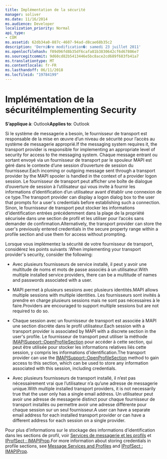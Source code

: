 ```yaml
---
title: Implémentation de la sécurité
manager: soliver
ms.date: 11/16/2014
ms.audience: Developer
localization_priority: Normal
api_type:
- COM
ms.assetid: 62db34a0-887c-4607-94ad-d8cae68b35c2
description: 'Derni�re modification�: samedi 23 juillet 2011'
ms.openlocfilehash: f09d96fd8b35df6cafa81b3830642cf6d67806e7
ms.sourcegitcommit: 9d60cd82b5413446e5bc8ace2cd689f683fb41a7
ms.translationtype: MT
ms.contentlocale: fr-FR
ms.lasthandoff: 06/11/2018
ms.locfileid: "19784199"
---
```

# <a name="implementing-security"></a><span data-ttu-id="4a1b5-103">Implémentation de la sécurité</span><span class="sxs-lookup"><span data-stu-id="4a1b5-103">Implementing Security</span></span>

  
  
<span data-ttu-id="4a1b5-104">**S’applique à**: Outlook</span><span class="sxs-lookup"><span data-stu-id="4a1b5-104">**Applies to**: Outlook</span></span> 
  
<span data-ttu-id="4a1b5-105">Si le système de messagerie a besoin, le fournisseur de transport est responsable de la mise en œuvre d’un niveau de sécurité pour l’accès au système de messagerie approprié.</span><span class="sxs-lookup"><span data-stu-id="4a1b5-105">If the messaging system requires it, the transport provider is responsible for implementing an appropriate level of security for access to the messaging system.</span></span> <span data-ttu-id="4a1b5-106">Chaque message entrant ou sortant envoyé via un fournisseur de transport par le spouleur MAPI est géré dans le contexte d’une session d’ouverture de session du fournisseur.</span><span class="sxs-lookup"><span data-stu-id="4a1b5-106">Each incoming or outgoing message sent through a transport provider by the MAPI spooler is handled in the context of a provider logon session.</span></span> <span data-ttu-id="4a1b5-107">Le fournisseur de transport peut afficher une boîte de dialogue d’ouverture de session à l’utilisateur qui vous invite à fournir les informations d’identification d’un utilisateur avant d’établir une connexion de ce type.</span><span class="sxs-lookup"><span data-stu-id="4a1b5-107">The transport provider can display a logon dialog box to the user that prompts for a user's credentials before establishing such a connection.</span></span> <span data-ttu-id="4a1b5-108">Sinon, le fournisseur de transport peut stocker les informations d’identification entrées précédemment dans la plage de la propriété sécurisée dans une section de profil et les utiliser pour l’accès sans demander de confirmation.</span><span class="sxs-lookup"><span data-stu-id="4a1b5-108">Alternatively, the transport provider can store the user's previously entered credentials in the secure property range within a profile section and use them for access without prompting.</span></span>
  
<span data-ttu-id="4a1b5-109">Lorsque vous implémentez la sécurité de votre fournisseur de transport, considérez les points suivants :</span><span class="sxs-lookup"><span data-stu-id="4a1b5-109">When implementing your transport provider's security, consider the following:</span></span>
  
- <span data-ttu-id="4a1b5-110">Avec plusieurs fournisseurs de service installé, il peut y avoir une multitude de noms et mots de passe associés à un utilisateur.</span><span class="sxs-lookup"><span data-stu-id="4a1b5-110">With multiple installed service providers, there can be a multitude of names and passwords associated with a user.</span></span>
    
- <span data-ttu-id="4a1b5-111">MAPI permet à plusieurs sessions avec plusieurs identités.</span><span class="sxs-lookup"><span data-stu-id="4a1b5-111">MAPI allows multiple sessions with multiple identities.</span></span> <span data-ttu-id="4a1b5-112">Les fournisseurs sont invités à prendre en charge plusieurs sessions mais ne sont pas nécessaires à le faire.</span><span class="sxs-lookup"><span data-stu-id="4a1b5-112">Providers are encouraged to support multiple sessions but are not required to do so.</span></span>
    
- <span data-ttu-id="4a1b5-113">Chaque session avec un fournisseur de transport est associée à MAPI une section discrète dans le profil utilisateur.</span><span class="sxs-lookup"><span data-stu-id="4a1b5-113">Each session with a transport provider is associated by MAPI with a discrete section in the user's profile.</span></span> <span data-ttu-id="4a1b5-114">Le fournisseur de transport peut utiliser la méthode [IMAPISupport::OpenProfileSection](imapisupport-openprofilesection.md) pour accéder à cette section, qui peut être utilisée pour stocker les informations relatives liés cette session, y compris les informations d’identification.</span><span class="sxs-lookup"><span data-stu-id="4a1b5-114">The transport provider can use the [IMAPISupport::OpenProfileSection](imapisupport-openprofilesection.md) method to gain access to this section, which can be used to store any information associated with this session, including credentials.</span></span> 
    
- <span data-ttu-id="4a1b5-115">Avec plusieurs fournisseurs de transport installé, il n’est pas nécessairement vrai que l’utilisateur n’a qu’une adresse de messagerie unique.</span><span class="sxs-lookup"><span data-stu-id="4a1b5-115">With multiple installed transport providers, it is not necessarily true that the user only has a single email address.</span></span> <span data-ttu-id="4a1b5-116">Un utilisateur peut avoir une adresse de messagerie distinct pour chaque fournisseur de transport installés ou permettre avoir une adresse différente pour chaque session sur un seul fournisseur.</span><span class="sxs-lookup"><span data-stu-id="4a1b5-116">A user can have a separate email address for each installed transport provider or can have a different address for each session on a single provider.</span></span>
    
<span data-ttu-id="4a1b5-117">Pour plus d’informations sur le stockage des informations d’identification dans les sections de profil, voir [Services de messagerie et les profils](message-services-and-profiles.md) et [IProfSect : IMAPIProp](iprofsectimapiprop.md).</span><span class="sxs-lookup"><span data-stu-id="4a1b5-117">For more information about storing credentials in profile sections, see [Message Services and Profiles](message-services-and-profiles.md) and [IProfSect : IMAPIProp](iprofsectimapiprop.md).</span></span>
  

